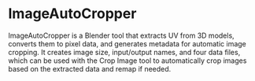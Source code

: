 # ImageAutoCropper
ImageAutoCropper is a Blender tool that extracts UV from 3D models, converts them to pixel data, and generates metadata for automatic image cropping. It creates image size, input/output names, and four data files, which can be used with the Crop Image tool to automatically crop images based on the extracted data and remap if needed.
